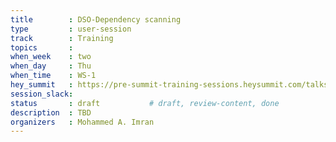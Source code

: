 ```yaml
---
title        : DSO-Dependency scanning
type         : user-session
track        : Training
topics       : 
when_week    : two
when_day     : Thu
when_time    : WS-1
hey_summit   : https://pre-summit-training-sessions.heysummit.com/talks/dependency-scanning-lab/
session_slack:
status       : draft           # draft, review-content, done
description  : TBD
organizers   : Mohammed A. Imran
---
```


### 
